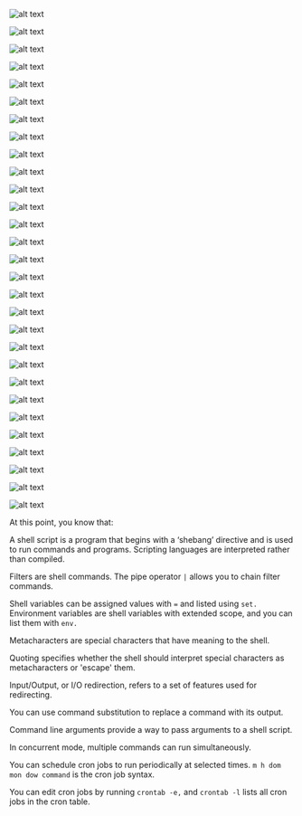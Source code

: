 ![alt text](image.png)

![alt text](image-1.png)

![alt text](image-2.png)

![alt text](image-3.png)

![alt text](image-4.png)

![alt text](image-5.png)

![alt text](image-6.png)

![alt text](image-7.png)

![alt text](image-8.png)

![alt text](image-9.png)

![alt text](image-10.png)

![alt text](image-11.png)

![alt text](image-12.png)

![alt text](image-13.png)

![alt text](image-14.png)

![alt text](image-15.png)

![alt text](image-16.png)

![alt text](image-17.png)

![alt text](image-18.png)

![alt text](image-19.png)

![alt text](image-20.png)

![alt text](image-21.png)

![alt text](image-22.png)

![alt text](image-23.png)

![alt text](image-24.png)

![alt text](image-25.png)

![alt text](image-26.png)

![alt text](image-27.png)

![alt text](image-28.png)

At this point, you know that: 

A shell script is a program that begins with a ‘shebang’ directive and is used to run commands and programs. Scripting languages are interpreted rather than compiled.

Filters are shell commands. The pipe operator `|` allows you to chain filter commands. 

Shell variables can be assigned values with `=` and listed using `set.` Environment variables are shell variables with extended scope, and you can list them with `env.`

Metacharacters are special characters that have meaning to the shell.

Quoting specifies whether the shell should interpret special characters as metacharacters or 'escape' them.

Input/Output, or I/O redirection, refers to a set of features used for redirecting.

You can use command substitution to replace a command with its output.

Command line arguments provide a way to pass arguments to a shell script.

In concurrent mode, multiple commands can run simultaneously.

You can schedule cron jobs to run periodically at selected times. `m h dom mon dow command` is the cron job syntax.

You can edit cron jobs by running `crontab -e,` and `crontab -l` lists all cron jobs in the cron table.
